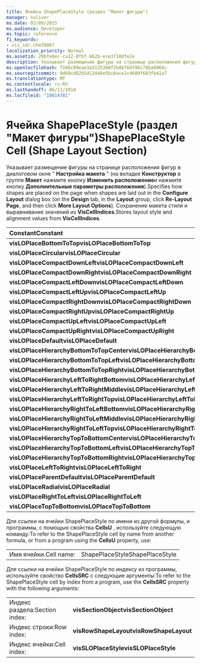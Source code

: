 ```yaml
---
title: Ячейка ShapePlaceStyle (раздел "Макет фигуры")
manager: soliver
ms.date: 03/09/2015
ms.audience: Developer
ms.topic: reference
f1_keywords:
- vis_sdr.chm70007
localization_priority: Normal
ms.assetid: 29bfe8ec-ca12-8fbf-b62b-ece3710dfe2e
description: Указывает размещение фигуры на странице расположения фигур в диалоговом окне "Настройка макета" (на вкладке конструктор в группе макет нажмите кнопку Изменить расположение и нажмите кнопку Дополнительные параметры расположения). Сохранение макета стиля и выравнивание значений из VisCellIndices.
ms.openlocfilehash: f160c09eae3a3135360f2b8bf6df86c78ba0968c
ms.sourcegitcommit: 9d60cd82b5413446e5bc8ace2cd689f683fb41a7
ms.translationtype: MT
ms.contentlocale: ru-RU
ms.lasthandoff: 06/11/2018
ms.locfileid: "19814781"
---
```

# <a name="shapeplacestyle-cell-shape-layout-section"></a><span data-ttu-id="4923e-104">Ячейка ShapePlaceStyle (раздел "Макет фигуры")</span><span class="sxs-lookup"><span data-stu-id="4923e-104">ShapePlaceStyle Cell (Shape Layout Section)</span></span>

<span data-ttu-id="4923e-105">Указывает размещение фигуры на странице расположения фигур в диалоговом окне " **Настройка макета** " (на вкладке **Конструктор** в группе **Макет** нажмите кнопку **Изменить расположение**и нажмите кнопку **Дополнительные параметры расположения**).</span><span class="sxs-lookup"><span data-stu-id="4923e-105">Specifies how shapes are placed on the page when shapes are laid out in the **Configure Layout** dialog box (on the **Design** tab, in the **Layout** group, click **Re-Layout Page**, and then click **More Layout Options**).</span></span> <span data-ttu-id="4923e-106">Сохранение макета стиля и выравнивание значений из **VisCellIndices**.</span><span class="sxs-lookup"><span data-stu-id="4923e-106">Stores layout style and alignment values from **VisCellIndices**.</span></span> 
  
|<span data-ttu-id="4923e-107">**Constant**</span><span class="sxs-lookup"><span data-stu-id="4923e-107">**Constant**</span></span>|<span data-ttu-id="4923e-108">**Значение**</span><span class="sxs-lookup"><span data-stu-id="4923e-108">**Value**</span></span>|
|:-----|:-----|
|<span data-ttu-id="4923e-109">**visLOPlaceBottomToTop**</span><span class="sxs-lookup"><span data-stu-id="4923e-109">**visLOPlaceBottomToTop**</span></span> <br/> |<span data-ttu-id="4923e-110">4</span><span class="sxs-lookup"><span data-stu-id="4923e-110">4</span></span>  <br/> |
|<span data-ttu-id="4923e-111">**visLOPlaceCircular**</span><span class="sxs-lookup"><span data-stu-id="4923e-111">**visLOPlaceCircular**</span></span> <br/> |<span data-ttu-id="4923e-112">6</span><span class="sxs-lookup"><span data-stu-id="4923e-112">6</span></span>  <br/> |
|<span data-ttu-id="4923e-113">**visLOPlaceCompactDownLeft**</span><span class="sxs-lookup"><span data-stu-id="4923e-113">**visLOPlaceCompactDownLeft**</span></span> <br/> |<span data-ttu-id="4923e-114">14</span><span class="sxs-lookup"><span data-stu-id="4923e-114">14</span></span>  <br/> |
|<span data-ttu-id="4923e-115">**visLOPlaceCompactDownRight**</span><span class="sxs-lookup"><span data-stu-id="4923e-115">**visLOPlaceCompactDownRight**</span></span> <br/> |<span data-ttu-id="4923e-116">7</span><span class="sxs-lookup"><span data-stu-id="4923e-116">7</span></span>  <br/> |
|<span data-ttu-id="4923e-117">**visLOPlaceCompactLeftDown**</span><span class="sxs-lookup"><span data-stu-id="4923e-117">**visLOPlaceCompactLeftDown**</span></span> <br/> |<span data-ttu-id="4923e-118">13</span><span class="sxs-lookup"><span data-stu-id="4923e-118">13</span></span>  <br/> |
|<span data-ttu-id="4923e-119">**visLOPlaceCompactLeftUp**</span><span class="sxs-lookup"><span data-stu-id="4923e-119">**visLOPlaceCompactLeftUp**</span></span> <br/> |<span data-ttu-id="4923e-120">12</span><span class="sxs-lookup"><span data-stu-id="4923e-120">12</span></span>  <br/> |
|<span data-ttu-id="4923e-121">**visLOPlaceCompactRightDown**</span><span class="sxs-lookup"><span data-stu-id="4923e-121">**visLOPlaceCompactRightDown**</span></span> <br/> |<span data-ttu-id="4923e-122">8</span><span class="sxs-lookup"><span data-stu-id="4923e-122">8</span></span>  <br/> |
|<span data-ttu-id="4923e-123">**visLOPlaceCompactRightUp**</span><span class="sxs-lookup"><span data-stu-id="4923e-123">**visLOPlaceCompactRightUp**</span></span> <br/> |<span data-ttu-id="4923e-124">9</span><span class="sxs-lookup"><span data-stu-id="4923e-124">9</span></span>  <br/> |
|<span data-ttu-id="4923e-125">**visLOPlaceCompactUpLeft**</span><span class="sxs-lookup"><span data-stu-id="4923e-125">**visLOPlaceCompactUpLeft**</span></span> <br/> |<span data-ttu-id="4923e-126">11</span><span class="sxs-lookup"><span data-stu-id="4923e-126">11</span></span>  <br/> |
|<span data-ttu-id="4923e-127">**visLOPlaceCompactUpRight**</span><span class="sxs-lookup"><span data-stu-id="4923e-127">**visLOPlaceCompactUpRight**</span></span> <br/> |<span data-ttu-id="4923e-128">10</span><span class="sxs-lookup"><span data-stu-id="4923e-128">10</span></span>  <br/> |
|<span data-ttu-id="4923e-129">**visLOPlaceDefault**</span><span class="sxs-lookup"><span data-stu-id="4923e-129">**visLOPlaceDefault**</span></span> <br/> |<span data-ttu-id="4923e-130">0</span><span class="sxs-lookup"><span data-stu-id="4923e-130">0</span></span>  <br/> |
|<span data-ttu-id="4923e-131">**visLOPlaceHierarchyBottomToTopCenter**</span><span class="sxs-lookup"><span data-stu-id="4923e-131">**visLOPlaceHierarchyBottomToTopCenter**</span></span> <br/> |<span data-ttu-id="4923e-132">20</span><span class="sxs-lookup"><span data-stu-id="4923e-132">20</span></span>  <br/> |
|<span data-ttu-id="4923e-133">**visLOPlaceHierarchyBottomToTopLeft**</span><span class="sxs-lookup"><span data-stu-id="4923e-133">**visLOPlaceHierarchyBottomToTopLeft**</span></span> <br/> |<span data-ttu-id="4923e-134">19</span><span class="sxs-lookup"><span data-stu-id="4923e-134">19</span></span>  <br/> |
|<span data-ttu-id="4923e-135">**visLOPlaceHierarchyBottomToTopRight**</span><span class="sxs-lookup"><span data-stu-id="4923e-135">**visLOPlaceHierarchyBottomToTopRight**</span></span> <br/> |<span data-ttu-id="4923e-136">21</span><span class="sxs-lookup"><span data-stu-id="4923e-136">21</span></span>  <br/> |
|<span data-ttu-id="4923e-137">**visLOPlaceHierarchyLeftToRightBottom**</span><span class="sxs-lookup"><span data-stu-id="4923e-137">**visLOPlaceHierarchyLeftToRightBottom**</span></span> <br/> |<span data-ttu-id="4923e-138">24</span><span class="sxs-lookup"><span data-stu-id="4923e-138">24</span></span>  <br/> |
|<span data-ttu-id="4923e-139">**visLOPlaceHierarchyLeftToRightMiddle**</span><span class="sxs-lookup"><span data-stu-id="4923e-139">**visLOPlaceHierarchyLeftToRightMiddle**</span></span> <br/> |<span data-ttu-id="4923e-140">23</span><span class="sxs-lookup"><span data-stu-id="4923e-140">23</span></span>  <br/> |
|<span data-ttu-id="4923e-141">**visLOPlaceHierarchyLeftToRightTop**</span><span class="sxs-lookup"><span data-stu-id="4923e-141">**visLOPlaceHierarchyLeftToRightTop**</span></span> <br/> |<span data-ttu-id="4923e-142">22</span><span class="sxs-lookup"><span data-stu-id="4923e-142">22</span></span>  <br/> |
|<span data-ttu-id="4923e-143">**visLOPlaceHierarchyRightToLeftBottom**</span><span class="sxs-lookup"><span data-stu-id="4923e-143">**visLOPlaceHierarchyRightToLeftBottom**</span></span> <br/> |<span data-ttu-id="4923e-144">27</span><span class="sxs-lookup"><span data-stu-id="4923e-144">27</span></span>  <br/> |
|<span data-ttu-id="4923e-145">**visLOPlaceHierarchyRightToLeftMiddle**</span><span class="sxs-lookup"><span data-stu-id="4923e-145">**visLOPlaceHierarchyRightToLeftMiddle**</span></span> <br/> |<span data-ttu-id="4923e-146">26</span><span class="sxs-lookup"><span data-stu-id="4923e-146">26</span></span>  <br/> |
|<span data-ttu-id="4923e-147">**visLOPlaceHierarchyRightToLeftTop**</span><span class="sxs-lookup"><span data-stu-id="4923e-147">**visLOPlaceHierarchyRightToLeftTop**</span></span> <br/> |<span data-ttu-id="4923e-148">25</span><span class="sxs-lookup"><span data-stu-id="4923e-148">25</span></span>  <br/> |
|<span data-ttu-id="4923e-149">**visLOPlaceHierarchyTopToBottomCenter**</span><span class="sxs-lookup"><span data-stu-id="4923e-149">**visLOPlaceHierarchyTopToBottomCenter**</span></span> <br/> |<span data-ttu-id="4923e-150">17</span><span class="sxs-lookup"><span data-stu-id="4923e-150">17</span></span>  <br/> |
|<span data-ttu-id="4923e-151">**visLOPlaceHierarchyTopToBottomLeft**</span><span class="sxs-lookup"><span data-stu-id="4923e-151">**visLOPlaceHierarchyTopToBottomLeft**</span></span> <br/> |<span data-ttu-id="4923e-152">16</span><span class="sxs-lookup"><span data-stu-id="4923e-152">16</span></span>  <br/> |
|<span data-ttu-id="4923e-153">**visLOPlaceHierarchyTopToBottomRight**</span><span class="sxs-lookup"><span data-stu-id="4923e-153">**visLOPlaceHierarchyTopToBottomRight**</span></span> <br/> |<span data-ttu-id="4923e-154">18</span><span class="sxs-lookup"><span data-stu-id="4923e-154">18</span></span>  <br/> |
|<span data-ttu-id="4923e-155">**visLOPlaceLeftToRight**</span><span class="sxs-lookup"><span data-stu-id="4923e-155">**visLOPlaceLeftToRight**</span></span> <br/> |<span data-ttu-id="4923e-156">2</span><span class="sxs-lookup"><span data-stu-id="4923e-156">2</span></span>  <br/> |
|<span data-ttu-id="4923e-157">**visLOPlaceParentDefault**</span><span class="sxs-lookup"><span data-stu-id="4923e-157">**visLOPlaceParentDefault**</span></span> <br/> |<span data-ttu-id="4923e-158">15</span><span class="sxs-lookup"><span data-stu-id="4923e-158">15</span></span>  <br/> |
|<span data-ttu-id="4923e-159">**visLOPlaceRadial**</span><span class="sxs-lookup"><span data-stu-id="4923e-159">**visLOPlaceRadial**</span></span> <br/> |<span data-ttu-id="4923e-160">3</span><span class="sxs-lookup"><span data-stu-id="4923e-160">3</span></span>  <br/> |
|<span data-ttu-id="4923e-161">**visLOPlaceRightToLeft**</span><span class="sxs-lookup"><span data-stu-id="4923e-161">**visLOPlaceRightToLeft**</span></span> <br/> |<span data-ttu-id="4923e-162">5</span><span class="sxs-lookup"><span data-stu-id="4923e-162">5</span></span>  <br/> |
|<span data-ttu-id="4923e-163">**visLOPlaceTopToBottom**</span><span class="sxs-lookup"><span data-stu-id="4923e-163">**visLOPlaceTopToBottom**</span></span> <br/> |<span data-ttu-id="4923e-164">1</span><span class="sxs-lookup"><span data-stu-id="4923e-164">1</span></span>  <br/> |
   
<span data-ttu-id="4923e-165">Для ссылки на ячейки ShapePlaceStyle по имени из другой формулы, и программы, с помощью свойства **CellsU** , используйте следующую команду:</span><span class="sxs-lookup"><span data-stu-id="4923e-165">To refer to the ShapePlaceStyle cell by name from another formula, or from a program using the **CellsU** property, use:</span></span> 
  
|||
|:-----|:-----|
|<span data-ttu-id="4923e-166">Имя ячейки.</span><span class="sxs-lookup"><span data-stu-id="4923e-166">Cell name:</span></span>  <br/> |<span data-ttu-id="4923e-167">ShapePlaceStyle</span><span class="sxs-lookup"><span data-stu-id="4923e-167">ShapePlaceStyle</span></span>  <br/> |
   
<span data-ttu-id="4923e-168">Для ссылки на ячейки ShapePlaceStyle по индексу из программы, используйте свойство **CellsSRC** с следующие аргументы:</span><span class="sxs-lookup"><span data-stu-id="4923e-168">To refer to the ShapePlaceStyle cell by index from a program, use the **CellsSRC** property with the following arguments:</span></span> 
  
|||
|:-----|:-----|
|<span data-ttu-id="4923e-169">Индекс раздела:</span><span class="sxs-lookup"><span data-stu-id="4923e-169">Section index:</span></span>  <br/> |<span data-ttu-id="4923e-170">**visSectionObject**</span><span class="sxs-lookup"><span data-stu-id="4923e-170">**visSectionObject**</span></span> <br/> |
|<span data-ttu-id="4923e-171">Индекс строки:</span><span class="sxs-lookup"><span data-stu-id="4923e-171">Row index:</span></span>  <br/> |<span data-ttu-id="4923e-172">**visRowShapeLayout**</span><span class="sxs-lookup"><span data-stu-id="4923e-172">**visRowShapeLayout**</span></span> <br/> |
|<span data-ttu-id="4923e-173">Индекс ячейки:</span><span class="sxs-lookup"><span data-stu-id="4923e-173">Cell index:</span></span>  <br/> |<span data-ttu-id="4923e-174">**visSLOPlaceStyle**</span><span class="sxs-lookup"><span data-stu-id="4923e-174">**visSLOPlaceStyle**</span></span> <br/> |
   

